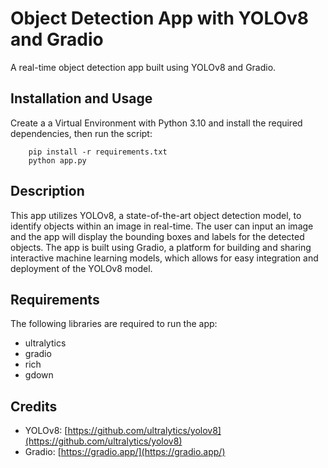 # Object Detection App with YOLOv8 and Gradio

A real-time object detection app built using YOLOv8 and Gradio.

## Installation and Usage

Create a a Virtual Environment with Python 3.10 and install the required dependencies, then run the script:

```
    pip install -r requirements.txt
    python app.py
```

## Description

This app utilizes YOLOv8, a state-of-the-art object detection model, to identify objects within an image in real-time. The user can input an image and the app will display the bounding boxes and labels for the detected objects. The app is built using Gradio, a platform for building and sharing interactive machine learning models, which allows for easy integration and deployment of the YOLOv8 model.

## Requirements

The following libraries are required to run the app:

- ultralytics
- gradio
- rich
- gdown

## Credits

- YOLOv8: [https://github.com/ultralytics/yolov8](https://github.com/ultralytics/yolov8)
- Gradio: [https://gradio.app/](https://gradio.app/)
